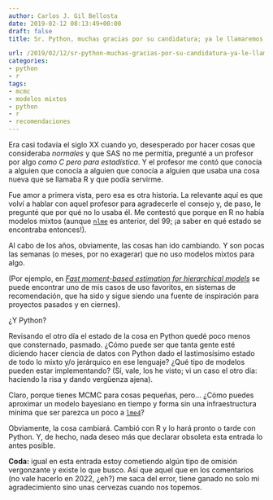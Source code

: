 ```yaml
---
author: Carlos J. Gil Bellosta
date: 2019-02-12 08:13:49+00:00
draft: false
title: Sr. Python, muchas gracias por su candidatura; ya le llamaremos cuando... tenga modelos mixtos

url: /2019/02/12/sr-python-muchas-gracias-por-su-candidatura-ya-le-llamaremos-cuando-tenga-modelos-mixtos/
categories:
- python
- r
tags:
- mcmc
- modelos mixtos
- python
- r
- recomendaciones
---
```


Era casi todavía el siglo XX cuando yo, desesperado por hacer cosas que consideraba _normales_ y que SAS no me permitía, pregunté a un profesor por algo _como C pero para estadística_. Y el profesor me contó que conocía a alguien que conocía a alguien que conocía a alguien que usaba una cosa nueva que se llamaba R y que podía servirme.

Fue amor a  primera vista, pero esa es otra historia. La relevante aquí es que volví a hablar con aquel profesor para agradecerle el consejo y, de paso, le pregunté que por qué no lo usaba él. Me contestó que porque en R no había modelos mixtos (aunque [`nlme`](https://CRAN.R-project.org/package=nlme) es anterior, del 99; ¡a saber en qué estado se encontraba entonces!).

Al cabo de los años, obviamente, las cosas han ido cambiando. Y son pocas las semanas (o meses, por no exagerar) que no uso modelos mixtos para algo.

(Por ejemplo, en [_Fast moment-based estimation for hierarchical models_](https://arxiv.org/abs/1504.04941) se puede encontrar uno de mis casos de uso favoritos, en sistemas de recomendación, que ha sido y sigue siendo una fuente de inspiración para proyectos pasados y en ciernes).

¿Y Python?

Revisando el otro día el estado de la cosa en Python quedé poco menos que consternado, pasmado. ¿Cómo puede ser que tanta gente esté diciendo hacer ciencia de datos con Python dado el lastimosísimo estado de todo lo mixto y/o jerárquico en ese lenguaje? ¿Qué tipo de modelos pueden estar implementando? (Sí, vale, los he visto; vi un caso el otro día: haciendo la risa y dando vergüenza ajena).

Claro, porque tienes MCMC para cosas pequeñas, pero... ¿Cómo puedes aproximar un modelo bayesiano en tiempo y forma sin una infraestructura mínima que ser parezca un poco a [`lme4`](https://cran.r-project.org/web/packages/lme4/index.html)?

Obviamente, la cosa cambiará. Cambió con R y lo hará pronto o tarde con Python. Y, de hecho, nada deseo más que declarar obsoleta esta entrada lo antes posible.

**Coda:** igual en esta entrada estoy cometiendo algún tipo de omisión vergonzante y existe lo que busco. Así que aquel que en los comentarios (no vale hacerlo en 2022, ¿eh?) me saca del error, tiene ganado no solo mi agradecimiento sino unas cervezas cuando nos topemos.